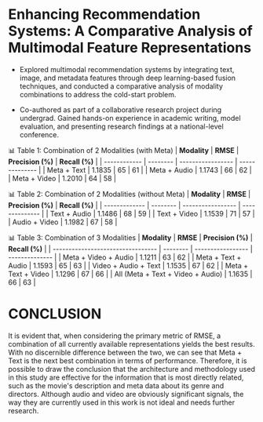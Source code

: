 # Enhancing Recommendation Systems: A Comparative Analysis of Multimodal Feature Representations 

- Explored multimodal recommendation systems by integrating text, image, and metadata features through deep 
learning-based fusion techniques, and conducted a comparative analysis of modality combinations to address 
the cold-start problem. 

- Co-authored as part of a collaborative research project during undergrad. Gained hands-on experience in 
academic writing, model evaluation, and presenting research findings at a national-level conference.

📊 Table 1: Combination of 2 Modalities (with Meta)
| **Modality** | **RMSE** | **Precision (%)** | **Recall (%)** |
| ------------ | -------- | ----------------- | -------------- |
| Meta + Text  | 1.1835   | 65                | 61             |
| Meta + Audio | 1.1743   | 66                | 62             |
| Meta + Video | 1.2010   | 64                | 58             |


📊 Table 2: Combination of 2 Modalities (without Meta)
| **Modality**  | **RMSE** | **Precision (%)** | **Recall (%)** |
| ------------- | -------- | ----------------- | -------------- |
| Text + Audio  | 1.1486   | 68                | 59             |
| Text + Video  | 1.1539   | 71                | 57             |
| Audio + Video | 1.1982   | 67                | 58             |


📊 Table 3: Combination of 3 Modalities
| **Modality**                      | **RMSE** | **Precision (%)** | **Recall (%)** |
| --------------------------------- | -------- | ----------------- | -------------- |
| Meta + Video + Audio              | 1.1211   | 63                | 62             |
| Meta + Text + Audio               | 1.1593   | 65                | 63             |
| Video + Audio + Text              | 1.1535   | 67                | 62             |
| Meta + Text + Video               | 1.1296   | 67                | 66             |
| All (Meta + Text + Video + Audio) | 1.1635   | 66                | 63             |


# CONCLUSION 
It is evident that, when considering the primary metric of 
RMSE, a combination of all currently available 
representations yields the best results. With no discernible 
difference between the two, we can see that Meta + Text is 
the next best combination in terms of performance. Therefore, 
it is possible to draw the conclusion that the architecture and 
methodology used in this study are effective for the 
information that is most directly related, such as the movie's 
description and meta data about its genre and directors. 
Although audio and video are obviously significant signals, 
the way they are currently used in this work is not ideal and 
needs further research.  
